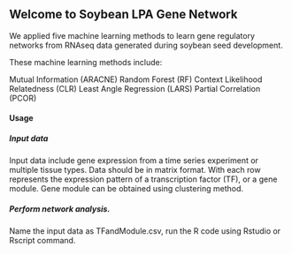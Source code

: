 ## Welcome to Soybean LPA Gene Network

We applied five machine learning methods to learn gene regulatory networks from RNAseq data generated during soybean seed development. 

These machine learning methods include:

Mutual Information (ARACNE)
Random Forest (RF)
Context Likelihood Relatedness (CLR)
Least Angle Regression (LARS)
Partial Correlation (PCOR)

#### Usage
##### Input data
Input data include gene expression from a time series experiment or multiple tissue types. Data should be in matrix format. With each row represents the expression pattern of a transcription factor (TF), or a gene module. Gene module can be obtained using clustering method. 

##### Perform network analysis.
Name the input data as TFandModule.csv, run the R code using Rstudio or Rscript command.


